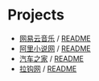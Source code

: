 # Projects
- [网易云音乐](https://github.com/zkyws/spider/tree/master/wangyiyun) / [README](https://blog.csdn.net/shwwns/article/details/101045672)
- [阿里小说网](https://github.com/zkyws/spider/tree/master/%E9%98%BF%E9%87%8C%E5%B0%8F%E8%AF%B4%E7%BD%91) / [README](https://blog.csdn.net/shwwns/article/details/101170731)
- [汽车之家](https://github.com/zkyws/spider/tree/master/%E6%B1%BD%E8%BD%A6%E4%B9%8B%E5%AE%B6) / [README](https://blog.csdn.net/shwwns/article/details/101186652)
- [拉钩网](https://github.com/zkyws/spider/tree/master/%E6%8B%89%E9%92%A9%E7%BD%91
) / [README](https://blog.csdn.net/shwwns/article/details/101183864)
